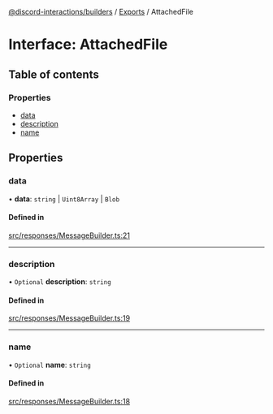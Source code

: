 [@discord-interactions/builders](../README.md) / [Exports](../modules.md) / AttachedFile

# Interface: AttachedFile

## Table of contents

### Properties

- [data](AttachedFile.md#data)
- [description](AttachedFile.md#description)
- [name](AttachedFile.md#name)

## Properties

### data

• **data**: `string` \| `Uint8Array` \| `Blob`

#### Defined in

[src/responses/MessageBuilder.ts:21](https://github.com/ssMMiles/interactions.ts/blob/df1cc9e/packages/builders/src/responses/MessageBuilder.ts#L21)

___

### description

• `Optional` **description**: `string`

#### Defined in

[src/responses/MessageBuilder.ts:19](https://github.com/ssMMiles/interactions.ts/blob/df1cc9e/packages/builders/src/responses/MessageBuilder.ts#L19)

___

### name

• `Optional` **name**: `string`

#### Defined in

[src/responses/MessageBuilder.ts:18](https://github.com/ssMMiles/interactions.ts/blob/df1cc9e/packages/builders/src/responses/MessageBuilder.ts#L18)
